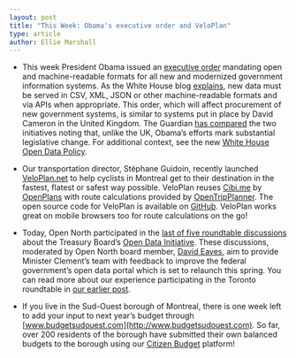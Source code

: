 ```yaml
---
layout: post
title: "This Week: Obama's executive order and VeloPlan"
type: article
author: Ellie Marshall
---
```

- This week President Obama issued an [executive order](http://www.whitehouse.gov/the-press-office/2013/05/09/executive-order-making-open-and-machine-readable-new-default-government-) mandating open and machine-readable formats for all new and modernized government information systems. As the White House blog [explains](http://www.whitehouse.gov/blog/2013/05/09/landmark-steps-liberate-open-data), new data must be served in CSV, XML, JSON or other machine-readable formats and via APIs when appropriate. This order, which will affect procurement of new government systems, is similar to systems put in place by David Cameron in the United Kingdom. The Guardian [has compared](http://www.guardian.co.uk/news/datablog/2013/may/10/us-open-data-uk-comparison) the two initiatives noting that, unlike the UK, Obama’s efforts mark substantial legislative change. For additional context, see the new [White House Open Data Policy](http://www.whitehouse.gov/sites/default/files/omb/memoranda/2013/m-13-13.pdf).

- Our transportation director, Stéphane Guidoin, recently launched [VeloPlan.net](http://www.veloplan.net) to help cyclists in Montreal get to their destination in the fastest, flatest or safest way possible. VeloPlan reuses [Cibi.me](http://www.cibi.me) by [OpenPlans](http://openplans.org/) with route calculations provided by [OpenTripPlanner](https://github.com/openplans/OpenTripPlanner/wiki). The open source code for VeloPlan is available on [GitHub](https://github.com/Hoedic/cibi.me). VeloPlan works great on mobile browsers too for route calculations on the go!

- Today, Open North participated in the [last of five roundtable discussions](http://www.marketwire.com/press-release/minister-clement-connects-with-ottawa-open-data-expertise-1788949.htm) about the Treasury Board’s [Open Data Initiative](http://www.data.gc.ca/default.asp?lang=En&n=F9B7A1E3-1). These discussions, moderated by Open North board member, [David Eaves](http://www.eaves.ca), aim to provide Minister Clement’s team with feedback to improve the federal government’s open data portal which is set to relaunch this spring. You can read more about our experience participating in the Toronto roundtable in [our earlier post](http://blog.opennorth.ca/2013/03/14/open-data-roundtable-with-clement/). 

- If you live in the Sud-Ouest borough of Montreal, there is one week left to add your input to next year’s budget through [www.budgetsudouest.com](http://www.budgetsudouest.com). So far, over 200 residents of the borough have submitted their own balanced budgets to the borough using our [Citizen Budget](http://www.citizenbudget.com) platform! 

